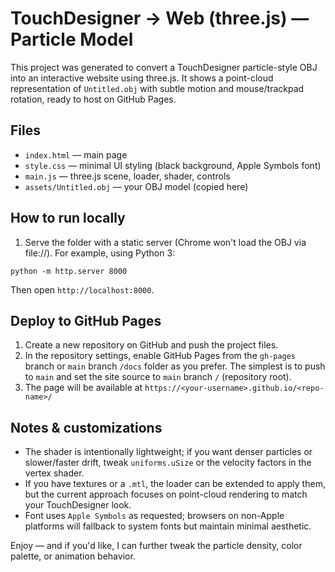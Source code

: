 # TouchDesigner → Web (three.js) — Particle Model

This project was generated to convert a TouchDesigner particle-style OBJ into an interactive website using three.js. It shows a point-cloud representation of `Untitled.obj` with subtle motion and mouse/trackpad rotation, ready to host on GitHub Pages.

## Files
- `index.html` — main page
- `style.css` — minimal UI styling (black background, Apple Symbols font)
- `main.js` — three.js scene, loader, shader, controls
- `assets/Untitled.obj` — your OBJ model (copied here)

## How to run locally
1. Serve the folder with a static server (Chrome won't load the OBJ via file://). For example, using Python 3:
```
python -m http.server 8000
```
Then open `http://localhost:8000`.

## Deploy to GitHub Pages
1. Create a new repository on GitHub and push the project files.
2. In the repository settings, enable GitHub Pages from the `gh-pages` branch or `main` branch `/docs` folder as you prefer. The simplest is to push to `main` and set the site source to `main` branch `/` (repository root).
3. The page will be available at `https://<your-username>.github.io/<repo-name>/`

## Notes & customizations
- The shader is intentionally lightweight; if you want denser particles or slower/faster drift, tweak `uniforms.uSize` or the velocity factors in the vertex shader.
- If you have textures or a `.mtl`, the loader can be extended to apply them, but the current approach focuses on point-cloud rendering to match your TouchDesigner look.
- Font uses `Apple Symbols` as requested; browsers on non-Apple platforms will fallback to system fonts but maintain minimal aesthetic.

Enjoy — and if you'd like, I can further tweak the particle density, color palette, or animation behavior.
